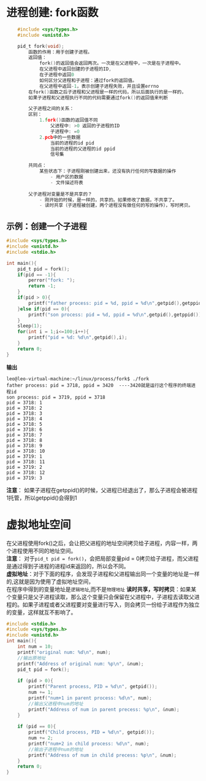 # 进程创建: fork函数
```c
    #include <sys/types.h>
    #include <unistd.h>

    pid_t fork(void);
        函数的作用：用于创建子进程。
        返回值：
            fork()的返回值会返回两次。一次是在父进程中，一次是在子进程中。
            在父进程中返回创建的子进程的ID,
            在子进程中返回0
            如何区分父进程和子进程：通过fork的返回值。
            在父进程中返回-1，表示创建子进程失败，并且设置errno
        在fork()函数之后子进程和父进程是一样的代码，所以后面执行的是一样的，
        如果子进程和父进程执行不同的代码需要通过fork()的返回值来判断

        父子进程之间的关系：
        区别：
            1.fork()函数的返回值不同
                父进程中: >0 返回的子进程的ID
                子进程中: =0
            2.pcb中的一些数据
                当前的进程的id pid
                当前的进程的父进程的id ppid
                信号集

        共同点：
            某些状态下：子进程刚被创建出来，还没有执行任何的写数据的操作
                - 用户区的数据
                - 文件描述符表
        
        父子进程对变量是不是共享的？
            - 刚开始的时候，是一样的，共享的。如果修改了数据，不共享了。
            - 读时共享（子进程被创建，两个进程没有做任何的写的操作），写时拷贝。
```
## 示例：创建一个子进程
```c
#include <sys/types.h>
#include <unistd.h>
#include <stdio.h>

int main(){
    pid_t pid = fork();
    if(pid == -1){
        perror("fork: ");
        return -1;
    }
    if(pid > 0){
        printf("father process: pid = %d, ppid = %d\n",getpid(),getppid());
    }else if(pid == 0){
        printf("son process: pid = %d, ppid = %d\n",getpid(),getppid());
    }
    sleep(1);
    for(int i = 1;i<=100;i++){
        printf("pid = %d: %d\n",getpid(),i);
    }
    return 0;
}
```
**输出**
```
leo@leo-virtual-machine:~/linux/process/fork$ ./fork 
father process: pid = 3718, ppid = 3420  ----3420就是运行这个程序的终端进程id
son process: pid = 3719, ppid = 3718
pid = 3718: 1
pid = 3718: 2
pid = 3718: 3
pid = 3718: 4
pid = 3718: 5
pid = 3718: 6
pid = 3718: 7
pid = 3718: 8
pid = 3718: 9
pid = 3718: 10
pid = 3719: 1
pid = 3718: 11
pid = 3719: 2
pid = 3718: 12
pid = 3719: 3
```
**注意**： 如果子进程在getppid()的时候，父进程已经退出了，那么子进程会被进程1托管，所以getppid()会得到1

# 虚拟地址空间
在父进程使用fork()之后，会让把父进程的地址空间拷贝给子进程，内容一样，两个进程使用不同的地址空间。  
**注意**： 对于`pid_t pid = fork()`，会把局部变量pid = 0拷贝给子进程，而父进程是通过得到子进程的进程id来返回的，所以会不同。  
**虚拟地址**：对于下面的程序，会发现子进程和父进程输出同一个变量的地址是一样的,这就是因为使用了虚拟地址空间，  
在程序中得到的变量地址是`逻辑地址`,而不是`物理地址`
**读时共享，写时拷贝**：如果某个变量只是父子进程读取，那么这个变量只会保留在父进程中，子进程去读取父进程的。如果子进程或者父进程要对变量进行写入，则会拷贝一份给子进程作为独立的变量，这样就互不影响了。  
```c
#include <stdio.h>
#include <sys/types.h>
#include <unistd.h>
int main(){
    int num = 10;
    printf("original num: %d\n", num);
    //输出原地址
    printf("Address of original num: %p\n", &num); 
    pid_t pid = fork();
    
    if (pid > 0){
        printf("Parent process, PID = %d\n", getpid());
        num += 1;
        printf("num+1 in parent process: %d\n", num);   
        //输出父进程中num的地址
        printf("Address of num in parent precess: %p\n", &num);
    }
    
    if (pid == 0){
        printf("Child process, PID = %d\n", getpid());
        num += 2;
        printf("num+2 in child process: %d\n", num);
        //输出子进程中num的地址
        printf("Address of num in child precess: %p\n", &num);
    }
    return 0;
}
```

